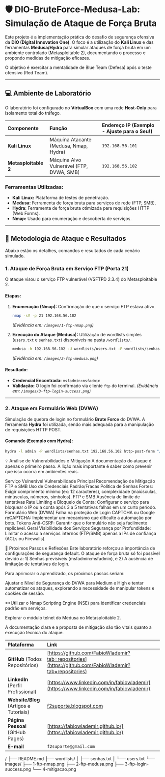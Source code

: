 # 🛡️ DIO-BruteForce-Medusa-Lab: Simulação de Ataque de Força Bruta

Este projeto é a implementação prática do desafio de segurança ofensiva da **DIO (Digital Innovation One)**. O foco é a utilização do **Kali Linux** e das ferramentas **Medusa/Hydra** para simular ataques de força bruta em um ambiente controlado (Metasploitable 2), documentando o processo e propondo medidas de mitigação eficazes.

O objetivo é exercitar a mentalidade de Blue Team (Defesa) após o teste ofensivo (Red Team).

---

## 💻 Ambiente de Laboratório

O laboratório foi configurado no **VirtualBox** com uma rede **Host-Only** para isolamento total do tráfego.

| Componente | Função | Endereço IP (Exemplo - **Ajuste para o Seu**!) |
| :--- | :--- | :--- |
| **Kali Linux** | Máquina Atacante (Medusa, Nmap, Hydra) | `192.168.56.101` |
| **Metasploitable 2** | Máquina Alvo Vulnerável (FTP, DVWA, SMB) | `192.168.56.102` |

### **Ferramentas Utilizadas:**

* **Kali Linux:** Plataforma de testes de penetração.
* **Medusa:** Ferramenta de força bruta para serviços de rede (FTP, SMB).
* **Hydra:** Ferramenta de força bruta otimizada para requisições HTTP (Web Forms).
* **Nmap:** Usado para enumeração e descoberta de serviços.

---

## 🔬 Metodologia de Ataque e Resultados

Abaixo estão os detalhes, comandos e resultados de cada cenário simulado.

### 1. Ataque de Força Bruta em Serviço FTP (Porta 21)

O ataque visou o serviço FTP vulnerável (VSFTPD 2.3.4) do Metasploitable 2.

#### **Etapas:**

1.  **Enumeração (Nmap):** Confirmação de que o serviço FTP estava ativo.
    ```bash
    nmap -sV -p 21 192.168.56.102
    ```
    *(Evidência em: `/images/1-ftp-nmap.png`)*
2.  **Execução do Ataque (Medusa):** Utilização de wordlists simples (`users.txt` e `senhas.txt`) disponíveis na pasta `/wordlists/`.

    ```bash
    medusa -h 192.168.56.102 -U wordlists/users.txt -P wordlists/senhas.txt -M ftp
    ```
    *(Evidência em: `/images/2-ftp-medusa.png`)*

#### **Resultado:**

* **Credencial Encontrada:** `msfadmin:msfadmin`
* **Validação:** O login foi confirmado via cliente `ftp` do terminal.
    *(Evidência em: `/images/3-ftp-login-success.png`)*

---

### 2. Ataque em Formulário Web (DVWA)

Simulação de quebra de login no formulário **Brute Force** do DVWA. A ferramenta **Hydra** foi utilizada, sendo mais adequada para a manipulação de requisições HTTP POST.

#### **Comando (Exemplo com Hydra):**

```bash
hydra -l admin -P wordlists/senhas.txt 192.168.56.102 http-post-form "/dvwa/vulnerabilities/brute/?username=^USER^&password=^PASS^&Login=Login:H=Location: /dvwa/vulnerabilities/brute/" -V -f
```
💡 Análise de Vulnerabilidades e Mitigação
A documentação do ataque é apenas o primeiro passo. A lição mais importante é saber como prevenir que isso ocorra em ambientes reais.

Serviço Vulnerável	Vulnerabilidade Principal	Recomendação de Mitigação
FTP e SMB	Uso de Credenciais Padrão/Fracas	Política de Senhas Fortes: Exigir comprimento mínimo (ex: 12 caracteres), complexidade (maiúsculas, minúsculas, números, símbolos).
FTP e SMB	Ausência de limite de tentativas	Rate Limiting e Bloqueio de Conta: Configurar o serviço para bloquear o IP ou a conta após 3 a 5 tentativas falhas em um curto período.
Formulário Web (DVWA)	Falha na proteção de Login	CAPTCHA ou Google reCAPTCHA: Implementar um mecanismo que dificulte a automação por bots. Tokens Anti-CSRF: Garantir que o formulário não seja facilmente replicável.
Geral	Visibilidade dos Serviços	Segurança por Profundidade: Limitar o acesso a serviços internos (FTP/SMB) apenas a IPs de confiança (ACLs ou Firewalls).

🔗 Próximos Passos e Reflexões
Este laboratório reforçou a importância de configurações de segurança default. O ataque de força bruta só foi possível devido a: 1) Senhas previsíveis (msfadmin:msfadmin), e 2) A ausência de limitação de tentativas de login.

Para aprimorar o aprendizado, os próximos passos seriam:

Ajustar o Nível de Segurança do DVWA para Medium e High e tentar automatizar os ataques, explorando a necessidade de manipular tokens e cookies de sessão.

**Utilizar o Nmap Scripting Engine (NSE) para identificar credenciais padrão em serviços.

Explorar o módulo telnet do Medusa no Metasploitable 2.

A documentação clara e a proposta de mitigação são tão vitais quanto a execução técnica do ataque.


| Plataforma | Link |
| :--- | :--- |
| **GitHub** (Todos Repositórios) | [https://github.com/FabioWlademir?tab=repositories](https://github.com/FabioWlademir?tab=repositories) |
| **LinkedIn** (Perfil Profissional) | [https://www.linkedin.com/in/fabiowlademir](https://www.linkedin.com/in/fabiowlademir) |
| **Website/Blog** (Artigos e Tutoriais) | [f2suporte.blogspot.com](https://f2suporte.blogspot.com) |
| **Página Pessoal** (GitHub Pages) | [https://fabiowlademir.github.io/](https://fabiowlademir.github.io/) |
| **E-mail** | `f2suporte@gmail.com` |


/
├── README.md
├── wordlists/
│   ├── senhas.txt
│   └── users.txt
└── images/
    ├── 1-ftp-nmap.png
    ├── 2-ftp-medusa.png
    ├── 3-ftp-login-success.png
    └── 4-mitigacao.png
